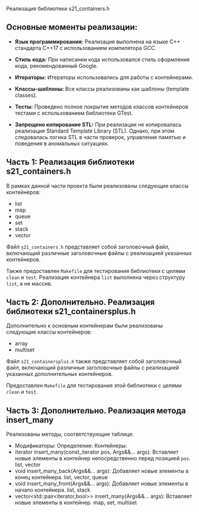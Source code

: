 Реализация библиотеки s21_containers.h

## Основные моменты реализации:

- **Язык программирования:** Реализация выполнена на языке C++ стандарта C++17 с использованием компилятора GCC.

- **Стиль кода:** При написании кода использовался стиль оформления кода, рекомендованный Google.

- **Итераторы:** Итераторы использовались для работы с контейнерами.

- **Классы-шаблоны:** Все классы реализованы как шаблоны (template classes).

- **Тесты:** Проведено полное покрытие методов классов контейнеров тестами с использованием библиотеки GTest.

- **Запрещено копирование STL:** При реализации не копировалась реализация Standard Template Library (STL). Однако, при этом следовалась логика STL в части проверок, управления памятью и поведения в аномальных ситуациях.

## Часть 1: Реализация библиотеки s21_containers.h

В рамках данной части проекта были реализованы следующие классы контейнеров:

- list
- map
- queue
- set
- stack
- vector

Файл `s21_containers.h` представляет собой заголовочный файл, включающий различные заголовочные файлы с реализацией указанных контейнеров.

Также предоставлен `Makefile` для тестирования библиотеки с целями `clean` и `test`. Реализация контейнера `list` выполнена через структуру `list`, а не массив.

## Часть 2: Дополнительно. Реализация библиотеки s21_containersplus.h

Дополнительно к основным контейнерам были реализованы следующие классы контейнеров:

- array
- multiset

Файл `s21_containersplus.h` также представляет собой заголовочный файл, включающий различные заголовочные файлы с реализацией указанных дополнительных контейнеров.

Предоставлен `Makefile` для тестирования этой библиотеки с целями `clean` и `test`.

## Часть 3: Дополнительно. Реализация метода insert_many

Реализованы методы, соответствующие таблице:

- Модификаторы: Определение: Контейнеры:
- iterator insert_many(const_iterator pos, Args&&... args): Вставляет новые элементы в контейнер непосредственно перед позицией `pos`. list, vector
- void insert_many_back(Args&&... args): Добавляет новые элементы в конец контейнера. list, vector, queue
- void insert_many_front(Args&&... args): Добавляет новые элементы в начало контейнера. list, stack
- vector<std::pair<iterator,bool>> insert_many(Args&&... args): Вставляет новые элементы в контейнер. map, set, multiset
